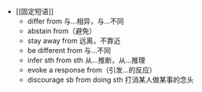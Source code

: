 - [[固定短语]]
	- differ from 与...相异，与...不同
	- abstain from（避免）
	- stay away from 远离，不靠近
	- be different from 与...不同
	- infer sth from sth 从...推断，从...推理
	- evoke a response from（引发...的反应）
	- discourage sb from doing sth 打消某人做某事的念头